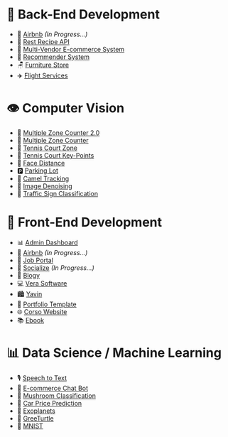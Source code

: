# 🎯 Back-End Development

- 🚧 [Airbnb](https://github.com/iramamy/AirBnbBackend) _(In Progress...)_
- 🍲 [Rest Recipe API](https://github.com/iramamy/REST)
- 🛒 [Multi-Vendor E-commerce System](https://github.com/iramamy/Ecommerce)
- 🎥 [Recommender System](https://github.com/iramamy/RecommenderSystem)
- 🪑 [Furniture Store](https://github.com/iramamy/FurnitureStore)
- ✈️ [Flight Services](https://github.com/iramamy/FlightReservation)

# 👁️ Computer Vision

- 🎯 [Multiple Zone Counter 2.0](https://github.com/iramamy/MultipleZoneCounter2.0)
- 🧮 [Multiple Zone Counter](https://github.com/iramamy/MultipleZoneCounter)
- 🎾 [Tennis Court Zone](https://github.com/iramamy/TennisCourtZone)
- 🎾 [Tennis Court Key-Points](https://github.com/iramamy/TennisCourtKeypoints)
- 📏 [Face Distance](https://github.com/iramamy/FaceDistance)
- 🅿️ [Parking Lot](https://github.com/iramamy/ParkingLot)
- 🐪 [Camel Tracking](https://github.com/iramamy/Camel-tracking)
- 🎨 [Image Denoising](https://github.com/iramamy/ImageDenoising)
- 🚦 [Traffic Sign Classification](https://github.com/iramamy/Trafficsign)

# 🎨 Front-End Development

- 📊 [Admin Dashboard](https://github.com/iramamy/Admin)
- 🏡 [Airbnb](https://github.com/iramamy/AirBnb) _(In Progress...)_
- 💼 [Job Portal](https://github.com/iramamy/JobPortal)
- 👥 [Socialize](https://iramamy.github.io/Socialize) _(In Progress...)_
- 📝 [Blogy](https://iramamy.github.io/Blogy/)
- 💻 [Vera Software](https://iramamy.github.io/Vera)
- 🏙️ [Yavin](https://iramamy.github.io/Yavin/)
- 🎨 [Portfolio Template](https://iramamy.github.io/PortfolioTemplate/)
- 🌐 [Corso Website](https://iramamy.github.io/Corso/)
- 📚 [Ebook](https://iramamy.github.io/Ebook/)

# 📊 Data Science / Machine Learning

- 🎙️ [Speech to Text](https://github.com/iramamy/SpeechToText)
- 🤖 [E-commerce Chat Bot](https://github.com/iramamy/ChatBot)
- 🍄 [Mushroom Classification](https://github.com/iramamy/Mushroom-Classification)
- 🚗 [Car Price Prediction](https://github.com/iramamy/CarPrice)
- 🌌 [Exoplanets](https://github.com/iramamy/Exoplanets)
- 🐢 [GreeTurtle](https://github.com/iramamy/GreenTrurtle)
- 🔢 [MNIST](https://github.com/iramamy/MNIST)
